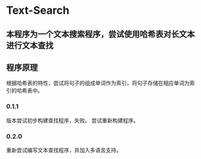 # Text-Search

## 本程序为一个文本搜索程序，尝试使用哈希表对长文本进行文本查找

## 程序原理
根据哈希表的特性，尝试将句子的组成单词作为索引，将句子存储在相应单词为索引的哈希表中。

### 0.1.1
版本尝试初步构建查找程序，失败。
尝试重新构建程序。

### 0.2.0
重新尝试编写文本查找程序，并加入多语言支持。

